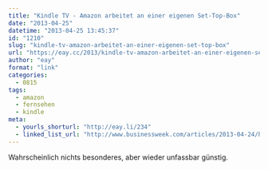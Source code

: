 ```yaml
---
title: "Kindle TV - Amazon arbeitet an einer eigenen Set-Top-Box"
date: "2013-04-25"
datetime: "2013-04-25 13:45:37"
id: "1210"
slug: "kindle-tv-amazon-arbeitet-an-einer-eigenen-set-top-box"
url: "https://eay.cc/2013/kindle-tv-amazon-arbeitet-an-einer-eigenen-set-top-box/"
author: "eay"
format: "link"
categories:
  - 0815
tags:
  - amazon
  - fernsehen
  - kindle
meta:
  - yourls_shorturl: "http://eay.li/234"
  - linked_list_url: "http://www.businessweek.com/articles/2013-04-24/here-comes-amazons-kindle-tv-set-top-box"
---
```


Wahrscheinlich nichts besonderes, aber wieder unfassbar günstig.
